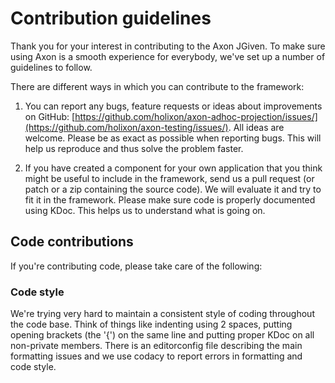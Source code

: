 # Contribution guidelines

Thank you for your interest in contributing to the Axon JGiven. To make sure using Axon is a smooth experience for
everybody, we've set up a number of guidelines to follow.

There are different ways in which you can contribute to the framework:

  1. You can report any bugs, feature requests or ideas about improvements on GitHub: [https://github.com/holixon/axon-adhoc-projection/issues/](https://github.com/holixon/axon-testing/issues/).
  All ideas are welcome. Please be as exact as possible when reporting bugs. This will help us reproduce and thus solve the problem faster.
  
  2. If you have created a component for your own application that you think might be useful to include in the framework, send us a pull request (or patch or a zip containing the source code). We will evaluate it and try to 
  fit it in the framework. Please make sure code is properly documented using KDoc. This helps us to understand what is going on.

## Code contributions

If you're contributing code, please take care of the following:

### Code style

We're trying very hard to maintain a consistent style of coding throughout the code base. Think of things like
indenting using 2 spaces, putting opening brackets (the '{') on the same line and putting proper KDoc on all
non-private members. There is an editorconfig file describing the main formatting issues and we use codacy to report 
errors in formatting and code style.
